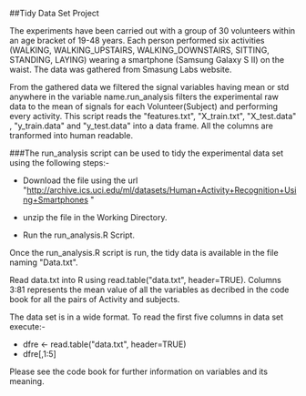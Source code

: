 ##Tidy Data Set Project

The experiments have been carried out with a group of 30 volunteers within an age bracket of 19-48 years. Each person performed six activities (WALKING, WALKING_UPSTAIRS, WALKING_DOWNSTAIRS, SITTING, STANDING, LAYING) wearing a smartphone (Samsung Galaxy S II) on the waist. The data was gathered from Smasung Labs website.	

From the gathered data we filtered the signal variables having mean or std anywhere in the variable name.run_analysis filters the experimental raw data to the mean of  signals for each Volunteer(Subject) and performing every activity. This script reads the "features.txt", "X_train.txt", "X_test.data" , "y_train.data" and "y_test.data" into a data frame. All the columns are tranformed into human readable.



###The run_analysis script can be used to tidy the experimental data set using the following steps:-

- Download the file using the url "http://archive.ics.uci.edu/ml/datasets/Human+Activity+Recognition+Using+Smartphones "

- unzip the file in the Working Directory.

- Run the run_analysis.R Script.

Once the run_analysis.R script is run, the tidy data is available in the file naming "Data.txt". 

Read data.txt into R using read.table("data.txt", header=TRUE). Columns 3:81 represents the mean value of all the variables as decribed in the code book for all the pairs of Activity and subjects.

The data set is in a wide format. To read the first five columns in data set execute:-

- dfre <- read.table("data.txt", header=TRUE)
- dfre[,1:5]



Please see the code book for further information on variables and its meaning.






